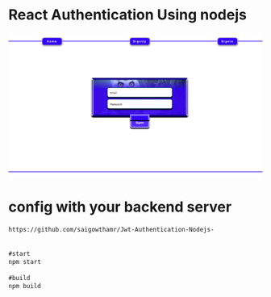 # React Authentication Using nodejs

![Preview](https://github.com/saigowthamr/React-Authentication/blob/master/src/images/reactauth.png)




# config with your backend server

```server github rep0
https://github.com/saigowthamr/Jwt-Authentication-Nodejs-


#start
npm start

#build
npm build



